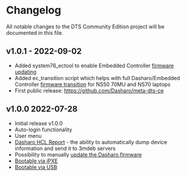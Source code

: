 # Changelog

All notable changes to the DTS Community Edition project will be documented in
this file.

## v1.0.1 - 2022-09-02

* Added system76_ectool to enable Embedded Controller [firmware
  updating](https://docs.dasharo.com/common-coreboot-docs/dasharo_tools_suite/#dasharo-ec-update)
* Added ec_transition script which helps with full Dasharo/Embedded Controller
  [firmware transition](https://docs.dasharo.com/common-coreboot-docs/dasharo_tools_suite/#dasharo-ec-transition) for
  NS50 70MU and NS70 laptops
* First public release: https://github.com/Dasharo/meta-dts-ce

## v1.0.0 2022-07-28

* Initial release v1.0.0
* Auto-login functionality
* User menu
* [Dasharo HCL
  Report](https://docs.dasharo.com/common-coreboot-docs/dasharo_tools_suite/#dasharo-hcl-report) -
  the ability to automatically dump device information and send it to 3mdeb
  servers
* Possibility to manually [update the Dasharo
  firmware](https://docs.dasharo.com/common-coreboot-docs/dasharo_tools_suite/#dasharo-firmware-update)
* [Bootable via
  iPXE](https://docs.dasharo.com/common-coreboot-docs/dasharo_tools_suite/#bootable-over-network)
* [Bootable via
  USB](https://docs.dasharo.com/common-coreboot-docs/dasharo_tools_suite/#bootable-usb-stick)

